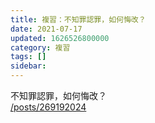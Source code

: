 ```yaml
---
title: 複習：不知罪認罪，如何悔改？
date: 2021-07-17
updated: 1626526800000
category: 複習
tags: []
sidebar: 
---
```


<p>不知罪認罪，如何悔改？<br/>
<a href="/posts/269192024" target="_blank">/posts/269192024</a></p>
<p> </p>
